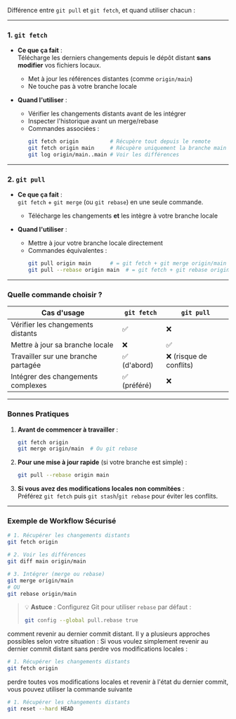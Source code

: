 Différence entre `git pull` et `git fetch`, et quand utiliser chacun :

---

### **1. `git fetch`**
- **Ce que ça fait** :  
  Télécharge les derniers changements depuis le dépôt distant **sans modifier** vos fichiers locaux.  
  - Met à jour les références distantes (comme `origin/main`)  
  - Ne touche pas à votre branche locale  

- **Quand l'utiliser** :  
  - Vérifier les changements distants avant de les intégrer  
  - Inspecter l'historique avant un merge/rebase  
  - Commandes associées :  
    ```bash
    git fetch origin          # Récupère tout depuis le remote
    git fetch origin main     # Récupère uniquement la branche main
    git log origin/main..main # Voir les différences
    ```

---

### **2. `git pull`**
- **Ce que ça fait** :  
  `git fetch` + `git merge` (ou `git rebase`) en une seule commande.  
  - Télécharge les changements **et** les intègre à votre branche locale  

- **Quand l'utiliser** :  
  - Mettre à jour votre branche locale directement  
  - Commandes équivalentes :  
    ```bash
    git pull origin main      # = git fetch + git merge origin/main
    git pull --rebase origin main  # = git fetch + git rebase origin/main
    ```

---

### **Quelle commande choisir ?**
| Cas d'usage                      | `git fetch` | `git pull` |
|-----------------------------------|-------------|------------|
| Vérifier les changements distants | ✅          | ❌         |
| Mettre à jour sa branche locale   | ❌          | ✅         |
| Travailler sur une branche partagée | ✅ (d'abord) | ❌ (risque de conflits) |
| Intégrer des changements complexes | ✅ (préféré) | ❌         |

---

### **Bonnes Pratiques**
1. **Avant de commencer à travailler** :  
   ```bash
   git fetch origin
   git merge origin/main  # Ou git rebase
   ```
2. **Pour une mise à jour rapide** (si votre branche est simple) :  
   ```bash
   git pull --rebase origin main
   ```
3. **Si vous avez des modifications locales non commitées** :  
   Préférez `git fetch` puis `git stash`/`git rebase` pour éviter les conflits.

---

### **Exemple de Workflow Sécurisé**
```bash
# 1. Récupérer les changements distants
git fetch origin

# 2. Voir les différences
git diff main origin/main

# 3. Intégrer (merge ou rebase)
git merge origin/main
# OU
git rebase origin/main
```

> 💡 **Astuce** : Configurez Git pour utiliser `rebase` par défaut :  
> ```bash
> git config --global pull.rebase true
> ```

comment revenir au dernier commit distant. Il y a plusieurs approches possibles selon votre situation :
Si vous voulez simplement revenir au dernier commit distant sans perdre vos modifications locales :

```bash
# 1. Récupérer les changements distants
git fetch origin

```

perdre toutes vos modifications locales et revenir à l'état du dernier commit, vous pouvez utiliser la commande suivante
```bash
# 1. Récupérer les changements distants
git reset --hard HEAD

```